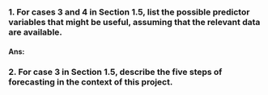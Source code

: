 ### 1. For cases 3 and 4 in Section 1.5, list the possible predictor variables that might be useful, assuming that the relevant data are available.

#### Ans: 

### 2. For case 3 in Section 1.5, describe the five steps of forecasting in the context of this project.
